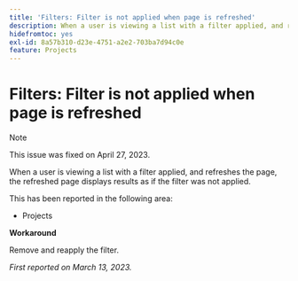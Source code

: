 ```yaml
---
title: 'Filters: Filter is not applied when page is refreshed'
description: When a user is viewing a list with a filter applied, and refreshes the page, the refreshed page displays results as if the filter was not applied.
hidefromtoc: yes
exl-id: 8a57b310-d23e-4751-a2e2-703ba7d94c0e
feature: Projects
---
```

# Filters: Filter is not applied when page is refreshed

>[!NOTE]
>
>This issue was fixed on April 27, 2023.

When a user is viewing a list with a filter applied, and refreshes the page, the refreshed page displays results as if the filter was not applied.

This has been reported in the following area:

* Projects

**Workaround**

Remove and reapply the filter. 

_First reported on March 13, 2023._

